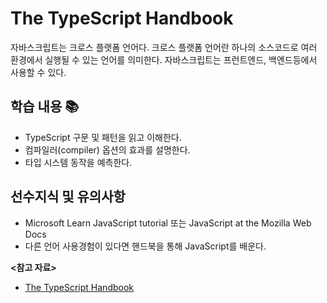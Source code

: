# The TypeScript Handbook

자바스크립트는 크로스 플랫폼 언어다. 크로스 플랫폼 언어란 하나의 소스코드로 여러 환경에서 실행될 수 있는 언어를 의미한다. 자바스크립트는 프런트엔드, 백엔드등에서 사용할 수 있다.

## 학습 내용 📚

* TypeScript 구문 및 패턴을 읽고 이해한다.
* 컴파일러(compiler) 옵션의 효과를 설명한다.
* 타입 시스템 동작을 예측한다.

## 선수지식 및 유의사항

* Microsoft Learn JavaScript tutorial 또는 JavaScript at the Mozilla Web Docs
* 다른 언어 사용경험이 있다면 핸드북을 통해 JavaScript를 배운다.

**<참고 자료>**

* [The TypeScript Handbook](https://www.typescriptlang.org/docs/handbook/intro.html)
